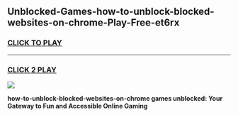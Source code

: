 
## Unblocked-Games-how-to-unblock-blocked-websites-on-chrome-Play-Free-et6rx
<h3>
<a href="https://premium76.site?title=how-to-unblock-blocked-websites-on-chrome&ref=20M">CLICK TO PLAY</a></h3>
<hr>

<h3>
<a href="https://premium76.site?title=how-to-unblock-blocked-websites-on-chrome&ref=20M">CLICK 2 PLAY</a>
  
</h3>

<a href="https://premium76.site?title=how-to-unblock-blocked-websites-on-chrome&ref=19M"><img src="https://clearcache.store/games.png"></a>


**how-to-unblock-blocked-websites-on-chrome games unblocked: Your Gateway to Fun and Accessible Online Gaming**
